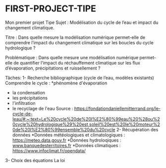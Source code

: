 # FIRST-PROJECT-TIPE
Mon premier projet Tipe
Sujet : Modélisation du cycle de l’eau et impact du changement climatique.

Titre : Dans quelle mesure la modélisation numérique permet-elle de comprendre l’impact du changement climatique sur les boucles du cycle hydrologique ? 

Problématique : Dans quelle mesure une modélisation numérique permet-elle de quantifier l’impact du réchauffement climatique sur les flux d’évaporation, précipitations et ruissellement ?  

Tâches: 
1- Recherche bibliographique (cycle de l’eau, modèles existants) 
Comprendre le cycle : 
*phénomène d'évaporation
* la condensation
* les précipitations
* l'infiltration
* le recyclage de l'eau
Source :  https://fondationdaniellemitterrand.org/le-cycle-de-leau/#:~:text=Le%20cycle%20de%20l%E2%80%99eau%20%28ou%20cycle%20hydrologique%29%20est,soleil%20est%20le%20moteur%20de%20l%E2%80%99ensemble%20du%20cycle
2- Récupération des données
  *Données météologiques et climatologiques : https://meteo.data.gouv.fr
  *Données hydroloqiques : www.banquedesterritoires.fr
  *Données climatiques : https://www.infoclimat.fr/opendata/

3- Choix des équations 
  La loi 

 

 

